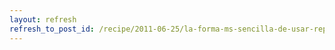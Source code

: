 ```yaml
---
layout: refresh
refresh_to_post_id: /recipe/2011-06-25/la-forma-ms-sencilla-de-usar-repositorios-git-es-mercurial
---
```


